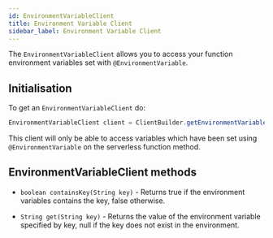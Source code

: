 ```yaml
---
id: EnvironmentVariableClient
title: Environment Variable Client
sidebar_label: Environment Variable Client
---
```


The `EnvironmentVariableClient` allows you to access your function environment variables set with `@EnvironmentVariable`. 

## Initialisation
To get an `EnvironmentVariableClient` do:

```java
EnvironmentVariableClient client = ClientBuilder.getEnvironmentVariableClient();
```

This client will only be able to access variables which have been set using `@EnvironmentVariable` on the serverless function method. 

## EnvironmentVariableClient methods

* `boolean containsKey(String key)` - Returns true if the environment variables contains the key, false otherwise.

* `String get(String key)` - Returns the value of the environment variable specified by key, null if the key does not exist in the environment. 
